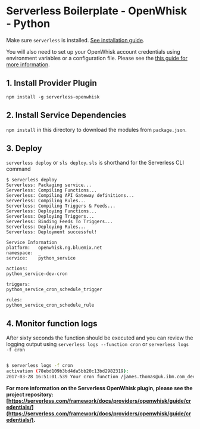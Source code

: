 # Serverless Boilerplate - OpenWhisk - Python

Make sure `serverless` is installed. [See installation guide](https://serverless.com/framework/docs/providers/openwhisk/guide/installation/).

You will also need to set up your OpenWhisk account credentials using environment variables or a configuration file. Please see the [this guide for more information](https://serverless.com/framework/docs/providers/openwhisk/guide/credentials/).

## 1. Install Provider Plugin
`npm install -g serverless-openwhisk` 

## 2. Install Service Dependencies
`npm install` in this directory to download the modules from `package.json`.

## 3. Deploy
`serverless deploy` or `sls deploy`. `sls` is shorthand for the Serverless CLI command

```
$ serverless deploy
Serverless: Packaging service...
Serverless: Compiling Functions...
Serverless: Compiling API Gateway definitions...
Serverless: Compiling Rules...
Serverless: Compiling Triggers & Feeds...
Serverless: Deploying Functions...
Serverless: Deploying Triggers...
Serverless: Binding Feeds To Triggers...
Serverless: Deploying Rules...
Serverless: Deployment successful!

Service Information
platform:	openwhisk.ng.bluemix.net
namespace:	_
service:	python_service

actions:
python_service-dev-cron

triggers:
python_service_cron_schedule_trigger

rules:
python_service_cron_schedule_rule
```

## 4. Monitor function logs

After sixty seconds the function should be executed and you can review the
logging output using `serverless logs --function cron` or `serverless logs -f cron`

```bash

$ serverless logs -f cron
activation (78ebd109b3bd4da5bb20c13bd2982319):
2017-03-28 16:51:01.539 Your cron function /james.thomas@uk.ibm.com_dev/python_service-dev-cron ran at 15:51:01.538616
```

**For more information on the Serverless OpenWhisk plugin, please see the project repository: [https://serverless.com/framework/docs/providers/openwhisk/guide/credentials/](https://serverless.com/framework/docs/providers/openwhisk/guide/credentials/).**
